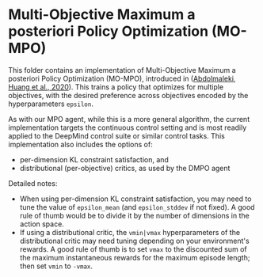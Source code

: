 # Multi-Objective Maximum a posteriori Policy Optimization (MO-MPO)

This folder contains an implementation of Multi-Objective Maximum a posteriori
Policy Optimization (MO-MPO), introduced in ([Abdolmaleki, Huang et al., 2020]).
This trains a policy that optimizes for multiple objectives, with the desired
preference across objectives encoded by the hyperparameters `epsilon`.

As with our MPO agent, while this is a more general algorithm, the current
implementation targets the continuous control setting and is most readily
applied to the DeepMind control suite or similar control tasks. This
implementation also includes the options of:

- per-dimension KL constraint satisfaction, and
- distributional (per-objective) critics, as used by the DMPO agent

Detailed notes:

- When using per-dimension KL constraint satisfaction, you may need to tune the
  value of `epsilon_mean` (and `epsilon_stddev` if not fixed). A good rule of
  thumb would be to divide it by the number of dimensions in the action space.
- If using a distributional critic, the `vmin|vmax` hyperparameters of the
  distributional critic may need tuning depending on your environment's rewards.
  A good rule of thumb is to set `vmax` to the discounted sum of the maximum
  instantaneous rewards for the maximum episode length; then set `vmin` to
  `-vmax`.

[Abdolmaleki, Huang et al., 2020]: https://arxiv.org/abs/2005.07513
